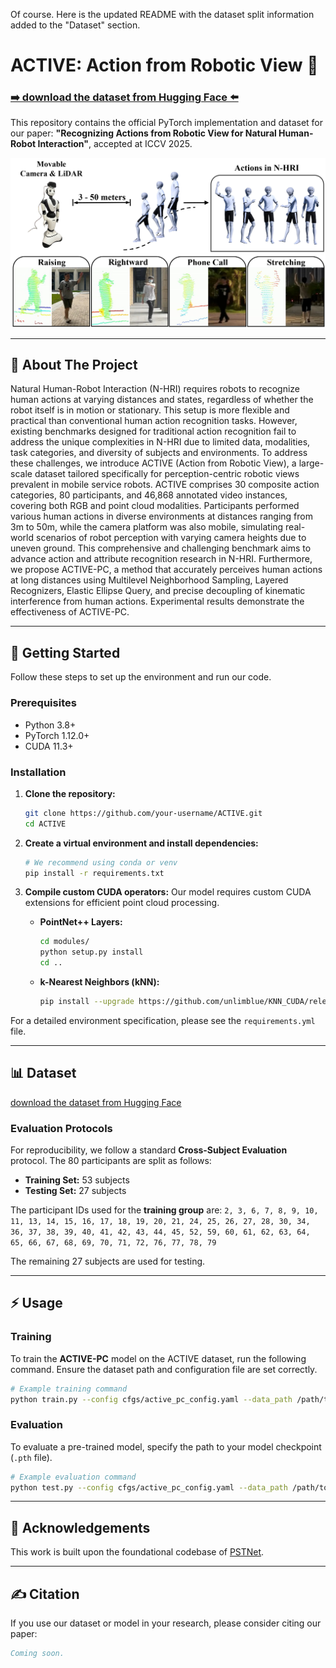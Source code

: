 Of course. Here is the updated README with the dataset split information added to the "Dataset" section.

# ACTIVE: Action from Robotic View 🤖

### [➡️ download the dataset from Hugging Face ⬅️](https://huggingface.co/datasets/ACTIVE2750/ACTIVE)

This repository contains the official PyTorch implementation and dataset for our paper: **"Recognizing Actions from Robotic View for Natural Human-Robot Interaction"**, accepted at ICCV 2025.

![pipeline](assets/pipeline.png)

-----

## 📜 About The Project

Natural Human-Robot Interaction (N-HRI) requires robots to recognize human actions at varying distances and states, regardless of whether the robot itself is in motion or stationary. This setup is more flexible and practical than conventional human action recognition tasks. However, existing benchmarks designed for traditional action recognition fail to address the unique complexities in N-HRI due to limited data, modalities, task categories, and diversity of subjects and environments. To address these challenges, we introduce ACTIVE (Action from Robotic View), a large-scale dataset tailored specifically for perception-centric robotic views prevalent in mobile service robots. ACTIVE comprises 30 composite action categories, 80 participants, and 46,868 annotated video instances, covering both RGB and point cloud modalities. Participants performed various human actions in diverse environments at distances ranging from 3m to 50m, while the camera platform was also mobile, simulating real-world scenarios of robot perception with varying camera heights due to uneven ground. This comprehensive and challenging benchmark aims to advance action and attribute recognition research in N-HRI. Furthermore, we propose ACTIVE-PC, a method that accurately perceives human actions at long distances using Multilevel Neighborhood Sampling, Layered Recognizers, Elastic Ellipse Query, and precise decoupling of kinematic interference from human actions. Experimental results demonstrate the effectiveness of ACTIVE-PC.

-----

## 🚀 Getting Started

Follow these steps to set up the environment and run our code.

### Prerequisites

  * Python 3.8+
  * PyTorch 1.12.0+
  * CUDA 11.3+

### Installation

1.  **Clone the repository:**

    ```bash
    git clone https://github.com/your-username/ACTIVE.git
    cd ACTIVE
    ```

2.  **Create a virtual environment and install dependencies:**

    ```bash
    # We recommend using conda or venv
    pip install -r requirements.txt
    ```

3.  **Compile custom CUDA operators:**
    Our model requires custom CUDA extensions for efficient point cloud processing.

      * **PointNet++ Layers:**
        ```bash
        cd modules/
        python setup.py install
        cd ..
        ```
      * **k-Nearest Neighbors (kNN):**
        ```bash
        pip install --upgrade https://github.com/unlimblue/KNN_CUDA/releases/download/0.2/KNN_CUDA-0.2-py3-none-any.whl
        ```

For a detailed environment specification, please see the `requirements.yml` file.

-----

## 📊 Dataset

[download the dataset from Hugging Face](https://huggingface.co/datasets/ACTIVE2750/ACTIVE)

### Evaluation Protocols

For reproducibility, we follow a standard **Cross-Subject Evaluation** protocol. The 80 participants are split as follows:

  * **Training Set:** 53 subjects
  * **Testing Set:** 27 subjects

The participant IDs used for the **training group** are:
`2, 3, 6, 7, 8, 9, 10, 11, 13, 14, 15, 16, 17, 18, 19, 20, 21, 24, 25, 26, 27, 28, 30, 34, 36, 37, 38, 39, 40, 41, 42, 43, 44, 45, 52, 59, 60, 61, 62, 63, 64, 65, 66, 67, 68, 69, 70, 71, 72, 76, 77, 78, 79`

The remaining 27 subjects are used for testing.

-----

## ⚡️ Usage

### Training

To train the **ACTIVE-PC** model on the ACTIVE dataset, run the following command. Ensure the dataset path and configuration file are set correctly.

```bash
# Example training command
python train.py --config cfgs/active_pc_config.yaml --data_path /path/to/your/active_dataset
```

### Evaluation

To evaluate a pre-trained model, specify the path to your model checkpoint (`.pth` file).

```bash
# Example evaluation command
python test.py --config cfgs/active_pc_config.yaml --data_path /path/to/your/active_dataset --checkpoint /path/to/your/model.pth
```

-----

## 🙏 Acknowledgements

This work is built upon the foundational codebase of [PSTNet](https://github.com/hehefan/Point-Spatio-Temporal-Convolution).

-----

## ✍️ Citation

If you use our dataset or model in your research, please consider citing our paper:

```bibtex
Coming soon.
```
